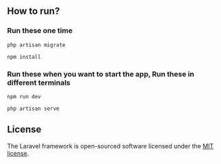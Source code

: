 
## How to run?

### Run these one time

```
php artisan migrate
```



```
npm install
```


### Run these when you want to start the app, Run these in different terminals


```
npm run dev
```


```
php artisan serve
```


## License

The Laravel framework is open-sourced software licensed under the [MIT license](https://opensource.org/licenses/MIT).
